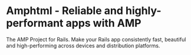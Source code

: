 # Amphtml - Reliable and highly-performant apps with AMP

The AMP Project for Rails. Make your Rails app consistently fast, beautiful and high-performing across devices and distribution platforms.
